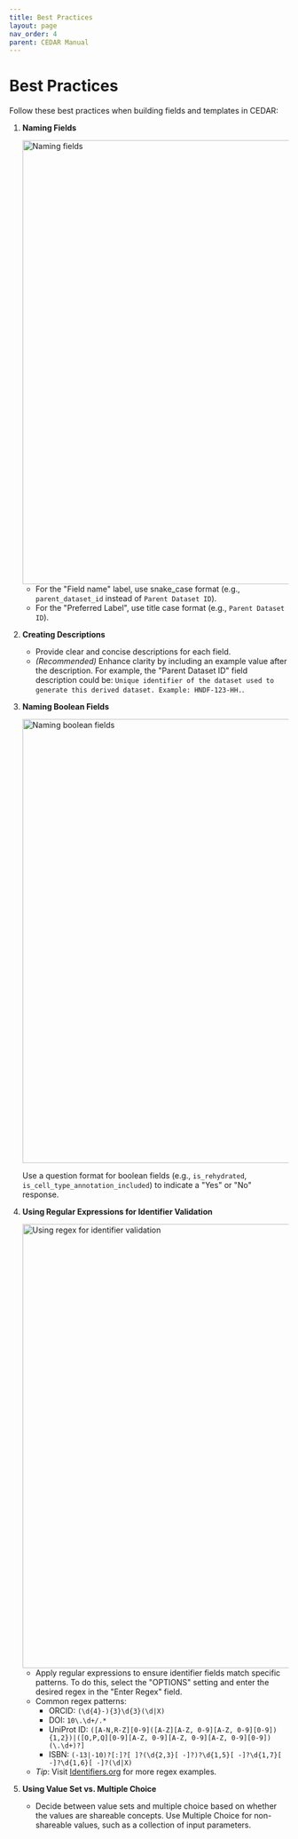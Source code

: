 ```yaml
---
title: Best Practices
layout: page
nav_order: 4
parent: CEDAR Manual
---
```


# Best Practices

Follow these best practices when building fields and templates in CEDAR:

1. **Naming Fields**
   
   <img width="800" alt="Naming fields" src="https://github.com/user-attachments/assets/49b8af61-f34f-42da-9b0a-bb10e9076ace" />

   - For the "Field name" label, use snake_case format (e.g., `parent_dataset_id` instead of `Parent Dataset ID`).
   - For the "Preferred Label", use title case format (e.g., `Parent Dataset ID`).

3. **Creating Descriptions**
   - Provide clear and concise descriptions for each field.
   - *(Recommended)* Enhance clarity by including an example value after the description. For example, the "Parent Dataset ID" field description could be:
`Unique identifier of the dataset used to generate this derived dataset. Example: HNDF-123-HH.`.

4. **Naming Boolean Fields**

   <img width="800" alt="Naming boolean fields" src="https://github.com/user-attachments/assets/9765b6c5-cf51-4039-bf91-de0bb60202fd" />

   Use a question format for boolean fields (e.g., `is_rehydrated`, `is_cell_type_annotation_included`) to indicate a "Yes" or "No" response.

6. **Using Regular Expressions for Identifier Validation**

   <img width="800" alt="Using regex for identifier validation" src="https://github.com/user-attachments/assets/764d4d13-6ea3-405a-8c5f-70bf89fb9699" />

   - Apply regular expressions to ensure identifier fields match specific patterns. To do this, select the "OPTIONS" setting and enter the desired regex in the "Enter Regex" field.
   - Common regex patterns:
     - ORCID: `(\d{4}-){3}\d{3}(\d|X)`
     - DOI: `10\.\d+/.*`
     - UniProt ID: `([A-N,R-Z][0-9]([A-Z][A-Z, 0-9][A-Z, 0-9][0-9]){1,2})|([O,P,Q][0-9][A-Z, 0-9][A-Z, 0-9][A-Z, 0-9][0-9])(\.\d+)?]`
     - ISBN: `(-13|-10)?[:]?[ ]?(\d{2,3}[ -]?)?\d{1,5}[ -]?\d{1,7}[ -]?\d{1,6}[ -]?(\d|X)`
   - *Tip*: Visit [Identifiers.org](https://identifiers.org) for more regex examples.

8. **Using Value Set vs. Multiple Choice**
   - Decide between value sets and multiple choice based on whether the values are shareable concepts. Use Multiple Choice for non-shareable values, such as a collection of input parameters.
